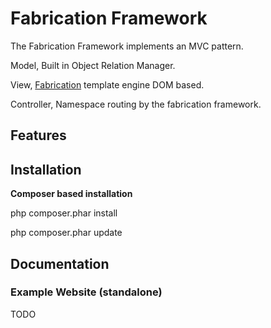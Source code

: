 Fabrication Framework
=====================

The Fabrication Framework implements an MVC pattern.


Model, Built in Object Relation Manager.

View, [Fabrication](https://github.com/davro/fabrication) template engine DOM based.

Controller, Namespace routing by the fabrication framework.
	
## Features

## Installation
__Composer based installation__

php composer.phar install

php composer.phar update

## Documentation

### Example Website (standalone)

TODO
